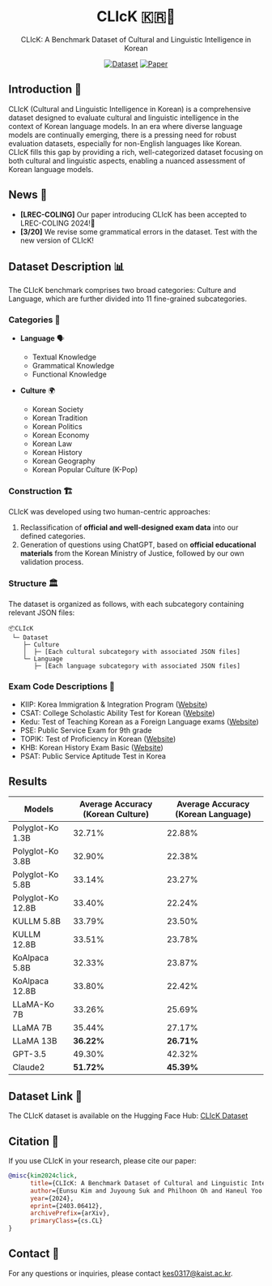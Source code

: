 <div align="center">
  <h1>CLIcK 🇰🇷🧠</h1>
  <p>CLIcK: A Benchmark Dataset of Cultural and Linguistic Intelligence in Korean</p>
  <p>
    <a href="https://huggingface.co/datasets/EunsuKim/CLIcK"><img src="https://img.shields.io/badge/Huggingface-CLIcK-blue" alt="Dataset"></a>
    <a href="https://arxiv.org/abs/2403.06412"><img src="https://img.shields.io/badge/Paper-LREC--COLING-green" alt="Paper"></a>
  </p>
</div>


## Introduction 🎉

CLIcK (Cultural and Linguistic Intelligence in Korean) is a comprehensive dataset designed to evaluate cultural and linguistic intelligence in the context of Korean language models. In an era where diverse language models are continually emerging, there is a pressing need for robust evaluation datasets, especially for non-English languages like Korean. CLIcK fills this gap by providing a rich, well-categorized dataset focusing on both cultural and linguistic aspects, enabling a nuanced assessment of Korean language models.

## News 📰

- **[LREC-COLING]** Our paper introducing CLIcK has been accepted to LREC-COLING 2024!🎉
- **[3/20]** We revise some grammatical errors in the dataset. Test with the new version of CLIcK!
  
## Dataset Description 📊

The CLIcK benchmark comprises two broad categories: Culture and Language, which are further divided into 11 fine-grained subcategories.

### Categories 📂

- **Language** 🗣️
  - Textual Knowledge
  - Grammatical Knowledge
  - Functional Knowledge

- **Culture** 🌍
  - Korean Society
  - Korean Tradition
  - Korean Politics
  - Korean Economy
  - Korean Law
  - Korean History
  - Korean Geography
  - Korean Popular Culture (K-Pop)


### Construction 🏗️

CLIcK was developed using two human-centric approaches:

1. Reclassification of **official and well-designed exam data** into our defined categories.
2. Generation of questions using ChatGPT, based on **official educational materials** from the Korean Ministry of Justice, followed by our own validation process.

### Structure 🏛️

The dataset is organized as follows, with each subcategory containing relevant JSON files:

```
📦CLIcK
 └─ Dataset
    ├─ Culture
    │  ├─ [Each cultural subcategory with associated JSON files]
    └─ Language
       ├─ [Each language subcategory with associated JSON files]
```

### Exam Code Descriptions 📜

- KIIP: Korea Immigration & Integration Program ([Website](www.immigration.go.kr))
- CSAT: College Scholastic Ability Test for Korean ([Website](https://www.suneung.re.kr/))
- Kedu: Test of Teaching Korean as a Foreign Language exams ([Website](https://www.q-net.or.kr/man001.do?gSite=L&gId=36))
- PSE: Public Service Exam for 9th grade
- TOPIK: Test of Proficiency in Korean ([Website](https://www.topik.go.kr/))
- KHB: Korean History Exam Basic ([Website](https://www.historyexam.go.kr/))
- PSAT: Public Service Aptitude Test in Korea

## Results

| Models            | Average Accuracy (Korean Culture) | Average Accuracy (Korean Language) |
|-------------------|-----------------------------------|------------------------------------|
| Polyglot-Ko 1.3B  | 32.71%                            | 22.88%                             |
| Polyglot-Ko 3.8B  | 32.90%                            | 22.38%                             |
| Polyglot-Ko 5.8B  | 33.14%                            | 23.27%                             |
| Polyglot-Ko 12.8B | 33.40%                            | 22.24%                             |
| KULLM 5.8B        | 33.79%                            | 23.50%                             |
| KULLM 12.8B       | 33.51%                            | 23.78%                             |
| KoAlpaca 5.8B     | 32.33%                            | 23.87%                             |
| KoAlpaca 12.8B    | 33.80%                            | 22.42%                             |
| LLaMA-Ko 7B       | 33.26%                            | 25.69%                             |
| LLaMA 7B          | 35.44%                            | 27.17%                             |
| LLaMA 13B         | **36.22%**                        | **26.71%**                         |
| GPT-3.5           | 49.30%                            | 42.32%                             |
| Claude2           | **51.72%**                        | **45.39%**                         |


## Dataset Link 🔗

The CLIcK dataset is available on the Hugging Face Hub: [CLIcK Dataset](https://huggingface.co/datasets/EunsuKim/CLIcK)


## Citation 📝

If you use CLIcK in your research, please cite our paper:

```bibtex
@misc{kim2024click,
      title={CLIcK: A Benchmark Dataset of Cultural and Linguistic Intelligence in Korean}, 
      author={Eunsu Kim and Juyoung Suk and Philhoon Oh and Haneul Yoo and James Thorne and Alice Oh},
      year={2024},
      eprint={2403.06412},
      archivePrefix={arXiv},
      primaryClass={cs.CL}
}
```

## Contact 📧

For any questions or inquiries, please contact [kes0317@kaist.ac.kr](mailto:kes0317@kaist.ac.kr).
